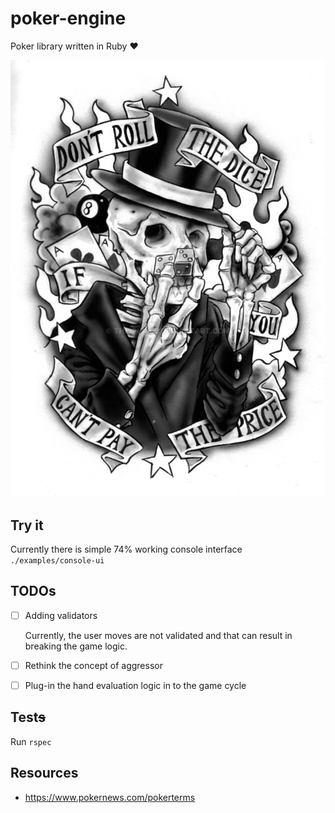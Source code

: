 # poker-engine
Poker library written in Ruby :heart:

![The price](the_price.jpg)

## Try it

Currently there is simple 74% working console interface `./examples/console-ui`

## TODOs

- [ ] Adding validators

  Currently, the user moves are not validated and that can result in breaking the game logic.
- [ ] Rethink the concept of aggressor
- [ ] Plug-in the hand evaluation logic in to the game cycle

## Test~~s~~

Run `rspec`

## Resources

- https://www.pokernews.com/pokerterms
